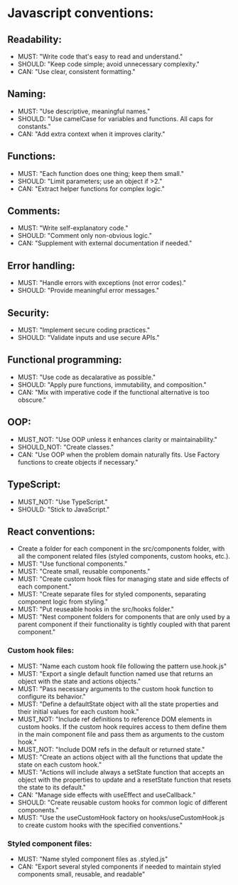 # Javascript conventions:

## Readability:

- MUST: "Write code that's easy to read and understand."
- SHOULD: "Keep code simple; avoid unnecessary complexity."
- CAN: "Use clear, consistent formatting."

## Naming:

- MUST: "Use descriptive, meaningful names."
- SHOULD: "Use camelCase for variables and functions. All caps for constants."
- CAN: "Add extra context when it improves clarity."

## Functions:

- MUST: "Each function does one thing; keep them small."
- SHOULD: "Limit parameters; use an object if >2."
- CAN: "Extract helper functions for complex logic."

## Comments:

- MUST: "Write self-explanatory code."
- SHOULD: "Comment only non-obvious logic."
- CAN: "Supplement with external documentation if needed."

## Error handling:

- MUST: "Handle errors with exceptions (not error codes)."
- SHOULD: "Provide meaningful error messages."

## Security:

- MUST: "Implement secure coding practices."
- SHOULD: "Validate inputs and use secure APIs."

## Functional programming:

- MUST: "Use code as decalarative as possible."
- SHOULD: "Apply pure functions, immutability, and composition."
- CAN: "Mix with imperative code if the functional alternative is too obscure."

## OOP:

- MUST_NOT: "Use OOP unless it enhances clarity or maintainability."
- SHOULD_NOT: "Create classes."
- CAN: "Use OOP when the problem domain naturally fits. Use Factory functions to create objects if necessary."

## TypeScript:

- MUST_NOT: "Use TypeScript."
- SHOULD: "Stick to JavaScript."

## React conventions:

- Create a folder for each component in the src/components folder, with all the component related files (styled components, custom hooks, etc.).
- MUST: "Use functional components."
- MUST: "Create small, reusable components."
- MUST: "Create custom hook files for managing state and side effects of each component."
- MUST: "Create separate files for styled components, separating component logic from styling."
- MUST: "Put reuseable hooks in the src/hooks folder."
- MUST: "Nest component folders for components that are only used by a parent component if their functionality is tightly coupled with that parent component."

### Custom hook files:

- MUST: "Name each custom hook file following the pattern use<ComponentName or SharedHookName>.hook.js"
- MUST: "Export a single default function named use<ComponentName or SharedHookName> that returns an object with the state and actions objects."
- MUST: "Pass necessary arguments to the custom hook function to configure its behavior."
- MUST: "Define a defaultState object with all the state properties and their initial values for each custom hook."
- MUST_NOT: "Include ref definitions to reference DOM elements in custom hooks. If the custom hook requires access to them define them in the main component file and pass them as arguments to the custom hook."
- MUST_NOT: "Include DOM refs in the default or returned state."
- MUST: "Create an actions object with all the functions that update the state on each custom hook."
- MUST: "Actions will include always a setState function that accepts an object with the properties to update and a resetState function that resets the state to its default."
- CAN: "Manage side effects with useEffect and useCallback."
- SHOULD: "Create reusable custom hooks for common logic of different components."
- MUST: "Use the useCustomHook factory on hooks/useCustomHook.js to create custom hooks with the specified conventions."

### Styled component files:

- MUST: "Name styled component files as <ComponentName>.styled.js"
- CAN: "Export several styled components if needed to maintain styled components small, reusable, and readable"
